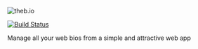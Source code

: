 ![theb.io](http://mattharrison.s3.amazonaws.com/theb.io/logo.png)

[![Build Status](https://travis-ci.org/mtharrison/oneb.io.svg?branch=master)](https://travis-ci.org/mtharrison/oneb.io)

Manage all your web bios from a simple and attractive web app

